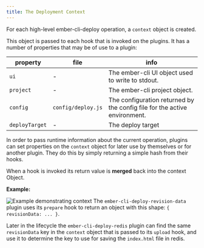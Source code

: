 ```yaml
---
title: The Deployment Context
---
```


For each high-level ember-cli-deploy operation, a `context` object is created.

This object is passed to each hook that is invoked on the plugins.
It has a number of properties that may be of use to a plugin:

property | file | info
--- | --- | ---
`ui` | - | The ember-cli UI object used to write to stdout.
`project` | - | The ember-cli project object.
`config` | `config/deploy.js` | The configuration returned by the config file for the active environment.
`deployTarget` | - | The deploy target


In order to pass runtime information about the current operation, plugins can set properties on the `context` object for later use by themselves or for another plugin.
They do this by simply returning a simple hash from their hooks.

When a hook is invoked its return value is **merged** back into the context Object.

**Example:**

![Example demonstrating context](../../../public/images/context-example.gif)
The `ember-cli-deploy-revision-data` plugin uses its `prepare` hook to return an object with this shape:
`{ revisionData: ... }`.

Later in the lifecycle the `ember-cli-deploy-redis` plugin can find the same `revisionData` key in the `context` object that is passed to its `upload` hook, and use it to determine the key to use for saving the `index.html` file in redis.
